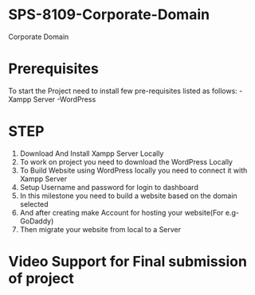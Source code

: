 # SPS-8109-Corporate-Domain
Corporate Domain
# Prerequisites
To start the Project need to install few pre-requisites listed as follows:
-Xampp Server
-WordPress 
# STEP
1. Download And Install Xampp Server Locally
2. To work on project you need to download the WordPress Locally
3. To Build Website using WordPress locally you need to connect it with Xampp Server
4. Setup Username and password for login to dashboard
5. In this milestone you need to build a website based on the domain selected
6. And after creating make Account for hosting your website(For e.g-GoDaddy)
7. Then migrate your website from local to a Server

# Video Support for Final submission of project
